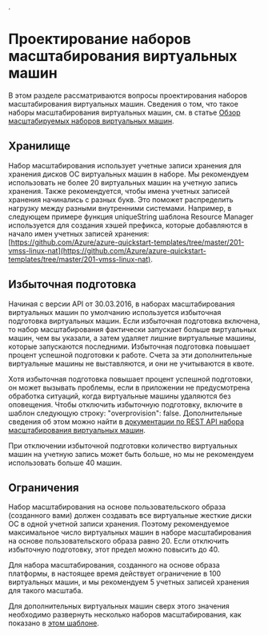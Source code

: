 .<properties
	pageTitle="Проектирование наборов масштабирования виртуальных машин | Microsoft Azure"
	description="Узнайте, как спроектировать наборы масштабирования виртуальных машин."
	keywords="Виртуальная машина Linux, наборы масштабирования виртуальных машин" 
	services="virtual-machine-scale-sets"
	documentationCenter=""
	authors="gatneil"
	manager="madhana"
	editor="tysonn"
	tags="azure-resource-manager" />

<tags
	ms.service="virtual-machine-scale-sets"
	ms.workload="na"
	ms.tgt_pltfrm="vm-linux"
	ms.devlang="na"
	ms.topic="article"
	ms.date="07/28/2016"
	ms.author="gatneil"/>

# Проектирование наборов масштабирования виртуальных машин

В этом разделе рассматриваются вопросы проектирования наборов масштабирования виртуальных машин. Сведения о том, что такое наборы масштабирования виртуальных машин, см. в статье [Обзор масштабируемых наборов виртуальных машин](virtual-machine-scale-sets-overview.md).


## Хранилище

Набор масштабирования использует учетные записи хранения для хранения дисков ОС виртуальных машин в наборе. Мы рекомендуем использовать не более 20 виртуальных машин на учетную запись хранения. Также рекомендуется, чтобы имена учетных записей хранения начинались с разных букв. Это поможет распределить нагрузку между разными внутренними системами. Например, в следующем примере функция uniqueString шаблона Resource Manager используется для создания хэшей префикса, которые добавляются в начало имен учетных записей хранения: [https://github.com/Azure/azure-quickstart-templates/tree/master/201-vmss-linux-nat](https://github.com/Azure/azure-quickstart-templates/tree/master/201-vmss-linux-nat).


## Избыточная подготовка

Начиная с версии API от 30.03.2016, в наборах масштабирования виртуальных машин по умолчанию используется избыточная подготовка виртуальных машин. Если избыточная подготовка включена, то набор масштабирования фактически запускает больше виртуальных машин, чем вы указали, а затем удаляет лишние виртуальные машины, которые запускаются последними. Избыточная подготовка повышает процент успешной подготовки к работе. Счета за эти дополнительные виртуальные машины не выставляются, и они не учитываются в квоте.

Хотя избыточная подготовка повышает процент успешной подготовки, он может вызывать проблемы, если в приложении не предусмотрена обработка ситуаций, когда виртуальные машины удаляются без оповещения. Чтобы отключить избыточную подготовку, включите в шаблон следующую строку: "overprovision": false. Дополнительные сведения об этом можно найти в [документации по REST API набора масштабирования виртуальных машин](https://msdn.microsoft.com/library/azure/mt589035.aspx).

При отключении избыточной подготовки количество виртуальных машин на учетную запись может быть больше, но мы не рекомендуем использовать больше 40 машин.


## Ограничения
Набор масштабирования на основе пользовательского образа (созданного вами) должен создавать все виртуальные жесткие диски ОС в одной учетной записи хранения. Поэтому рекомендуемое максимальное число виртуальных машин в наборе масштабирования на основе пользовательского образа равно 20. Если отключить избыточную подготовку, этот предел можно повысить до 40.

Для набора масштабирования, созданного на основе образа платформы, в настоящее время действует ограничение в 100 виртуальных машин, и мы рекомендуем 5 учетных записей хранения для такого масштаба.

Для дополнительных виртуальных машин сверх этого значения необходимо развернуть несколько наборов масштабирования, как показано в [этом шаблоне](https://github.com/Azure/azure-quickstart-templates/tree/master/301-custom-images-at-scale).

<!---HONumber=AcomDC_0817_2016-->